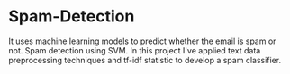 # Spam-Detection
It uses machine learning models to predict whether the email is spam or not.
Spam detection using SVM. 
In this project I've applied text data preprocessing techniques and tf-idf statistic to develop a spam classifier. 
